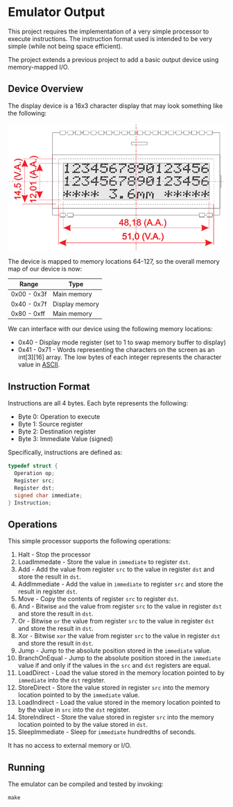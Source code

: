 Emulator Output
===============

This project requires the implementation of a very simple processor to execute instructions. The instruction format used is intended to be very simple (while not being space efficient).

The project extends a previous project to add a basic output device using memory-mapped I/O.

Device Overview
---------------

The display device is a 16x3 character display that may look something like the following:

![Display device](media/display.png)

The device is mapped to memory locations 64-127, so the overall memory map of our device is now:

| Range       | Type            |
| ----------- | --------------- |
| 0x00 - 0x3f | Main memory     |
| 0x40 - 0x7f | Display memory  |
| 0x80 - 0xff | Main memory     |

We can interface with our device using the following memory locations:

- 0x40 - Display mode register (set to 1 to swap memory buffer to display)
- 0x41 - 0x71 - Words representing the characters on the screen as an int[3][16] array. The low bytes of each integer represents the character value in [ASCII](https://en.wikipedia.org/wiki/ASCII#Printable_characters).

Instruction Format
------------------

Instructions are all 4 bytes. Each byte represents the following:

- Byte 0: Operation to execute
- Byte 1: Source register
- Byte 2: Destination register
- Byte 3: Immediate Value (signed)

Specifically, instructions are defined as:

```c
typedef struct {
  Operation op;
  Register src;
  Register dst;
  signed char immediate;
} Instruction;
```

Operations
----------

This simple processor supports the following operations:

1. Halt - Stop the processor
2. LoadImmedate - Store the value in `immediate` to register `dst`.
3. Add - Add the value from register `src` to the value in register `dst` and store the result in `dst`.
4. AddImmediate - Add the value in `immediate` to register `src` and store the result in register `dst`.
5. Move - Copy the contents of register `src` to register `dst`.
6. And - Bitwise `and` the value from register `src` to the value in register `dst` and store the result in `dst`.
7. Or - Bitwise `or` the value from register `src` to the value in register `dst` and store the result in `dst`.
8. Xor - Bitwise `xor` the value from register `src` to the value in register `dst` and store the result in `dst`.
9. Jump - Jump to the absolute position stored in the `immediate` value.
10. BranchOnEqual - Jump to the absolute position stored in the `immediate` value if and only if the values in the `src` and `dst` registers are equal.
11. LoadDirect - Load the value stored in the memory location pointed to by `immediate` into the `dst` register.
12. StoreDirect - Store the value stored in register `src` into the memory location pointed to by the `immediate` value.
13. LoadIndirect - Load the value stored in the memory location pointed to by the value in `src` into the `dst` register.
14. StoreIndirect - Store the value stored in register `src` into the memory location pointed to by the value stored in `dst`.
15. SleepImmediate - Sleep for `immediate` hundredths of seconds.

It has no access to external memory or I/O.

Running
-------

The emulator can be compiled and tested by invoking:

```
make
```
